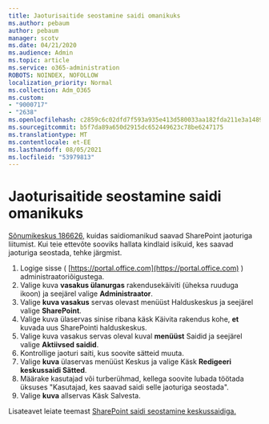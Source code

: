 ```yaml
---
title: Jaoturisaitide seostamine saidi omanikuks
ms.author: pebaum
author: pebaum
manager: scotv
ms.date: 04/21/2020
ms.audience: Admin
ms.topic: article
ms.service: o365-administration
ROBOTS: NOINDEX, NOFOLLOW
localization_priority: Normal
ms.collection: Adm_O365
ms.custom:
- "9000717"
- "2638"
ms.openlocfilehash: c2859c6c02dfd7f593a935e413d580033aa182fda211e3a1489b43fddc067c6c
ms.sourcegitcommit: b5f7da89a650d2915dc652449623c78be6247175
ms.translationtype: MT
ms.contentlocale: et-EE
ms.lasthandoff: 08/05/2021
ms.locfileid: "53979813"
---
```

# <a name="associate-hub-sites-as-site-owner"></a>Jaoturisaitide seostamine saidi omanikuks

[Sõnumikeskus 186626,](https://admin.microsoft.com/Adminportal/Home?source=applauncher#/MessageCenter?id=MC186626) kuidas saidiomanikud saavad SharePoint jaoturiga liitumist. Kui teie ettevõte sooviks hallata kindlaid isikuid, kes saavad jaoturiga seostada, tehke järgmist. 

1. Logige sisse ( [https://portal.office.com](https://portal.office.com) ) administraatoriõigustega.
2. Valige kuva **vasakus ülanurgas** rakendusekäiviti (üheksa ruuduga ikoon) ja seejärel valige **Administraator**.
3. Valige **kuva vasakus** servas olevast menüüst Halduskeskus ja seejärel valige **SharePoint**.
4. Valige kuva ülaservas sinise ribana käsk Käivita rakendus kohe, **et** kuvada uus SharePointi halduskeskus.
5. Valige kuva vasakus servas oleval kuval **menüüst** Saidid ja seejärel valige **Aktiivsed saidid**.
6. Kontrollige jaoturi saiti, kus soovite sätteid muuta.
7. Valige **kuva** ülaservas menüüst Keskus ja valige Käsk **Redigeeri keskussaidi Sätted**.
8. Määrake kasutajad või turberühmad, kellega soovite lubada töötada üksuses "Kasutajad, kes saavad saidi selle jaoturiga seostada".
9. Valige **kuva** allservas Käsk Salvesta.

Lisateavet leiate teemast [SharePoint saidi seostamine keskussaidiga.](https://support.office.com/article/associate-a-sharepoint-site-with-a-hub-site-ae0009fd-af04-4d3d-917d-88edb43efc05) 